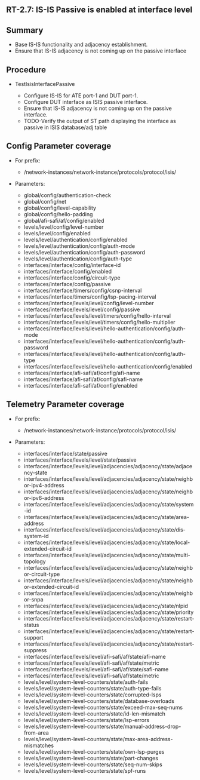 ## RT-2.7: IS-IS Passive is enabled at interface level

## Summary

*  Base IS-IS functionality and adjacency establishment.
*  Ensure that IS-IS adjacency is not coming up on the passive interface

## Procedure

*   TestIsisInterfacePassive

    *	Configure IS-IS for ATE port-1 and DUT port-1.
    *	Configure DUT interface as ISIS passive interface.
    *	Ensure that IS-IS adjacency is not coming up on the passive interface.
    *	TODO-Verify the output of ST path displaying the interface as passive in ISIS database/adj table

## Config Parameter coverage

*   For prefix:

    *   /network-instances/network-instance/protocols/protocol/isis/

*   Parameters:

    *   global/config/authentication-check
    *   global/config/net
    *   global/config/level-capability
    *   global/config/hello-padding
    *   global/afi-safi/af/config/enabled
    *   levels/level/config/level-number
    *   levels/level/config/enabled
    *   levels/level/authentication/config/enabled
    *   levels/level/authentication/config/auth-mode
    *   levels/level/authentication/config/auth-password
    *   levels/level/authentication/config/auth-type
    *   interfaces/interface/config/interface-id
    *   interfaces/interface/config/enabled
    *   interfaces/interface/config/circuit-type
    *   interfaces/interface/config/passive
    *   interfaces/interface/timers/config/csnp-interval
    *   interfaces/interface/timers/config/lsp-pacing-interval
    *   interfaces/interface/levels/level/config/level-number
    *   interfaces/interface/levels/level/config/passive
    *   interfaces/interface/levels/level/timers/config/hello-interval
    *   interfaces/interface/levels/level/timers/config/hello-multiplier
    *   interfaces/interface/levels/level/hello-authentication/config/auth-mode
    *   interfaces/interface/levels/level/hello-authentication/config/auth-password
    *   interfaces/interface/levels/level/hello-authentication/config/auth-type
    *   interfaces/interface/levels/level/hello-authentication/config/enabled
    *   interfaces/interface/afi-safi/af/config/afi-name
    *   interfaces/interface/afi-safi/af/config/safi-name
    *   interfaces/interface/afi-safi/af/config/enabled

## Telemetry Parameter coverage

*   For prefix:

    *   /network-instances/network-instance/protocols/protocol/isis/

*   Parameters:

    *   interfaces/interface/state/passive
    *   interfaces/interface/levels/level/state/passive	
    *   interfaces/interface/levels/level/adjacencies/adjacency/state/adjacency-state
    *   interfaces/interface/levels/level/adjacencies/adjacency/state/neighbor-ipv4-address
    *   interfaces/interface/levels/level/adjacencies/adjacency/state/neighbor-ipv6-address
    *   interfaces/interface/levels/level/adjacencies/adjacency/state/system-id
    *   interfaces/interface/levels/level/adjacencies/adjacency/state/area-address
    *   interfaces/interface/levels/level/adjacencies/adjacency/state/dis-system-id
    *   interfaces/interface/levels/level/adjacencies/adjacency/state/local-extended-circuit-id
    *   interfaces/interface/levels/level/adjacencies/adjacency/state/multi-topology
    *   interfaces/interface/levels/level/adjacencies/adjacency/state/neighbor-circuit-type
    *   interfaces/interface/levels/level/adjacencies/adjacency/state/neighbor-extended-circuit-id
    *   interfaces/interface/levels/level/adjacencies/adjacency/state/neighbor-snpa
    *   interfaces/interface/levels/level/adjacencies/adjacency/state/nlpid
    *   interfaces/interface/levels/level/adjacencies/adjacency/state/priority
    *   interfaces/interface/levels/level/adjacencies/adjacency/state/restart-status
    *   interfaces/interface/levels/level/adjacencies/adjacency/state/restart-support
    *   interfaces/interface/levels/level/adjacencies/adjacency/state/restart-suppress
    *   interfaces/interface/levels/level/afi-safi/af/state/afi-name
    *   interfaces/interface/levels/level/afi-safi/af/state/metric
    *   interfaces/interface/levels/level/afi-safi/af/state/safi-name
    *   interfaces/interface/levels/level/afi-safi/af/state/metric
    *   levels/level/system-level-counters/state/auth-fails
    *   levels/level/system-level-counters/state/auth-type-fails
    *   levels/level/system-level-counters/state/corrupted-lsps
    *   levels/level/system-level-counters/state/database-overloads
    *   levels/level/system-level-counters/state/exceed-max-seq-nums
    *   levels/level/system-level-counters/state/id-len-mismatch
    *   levels/level/system-level-counters/state/lsp-errors
    *   levels/level/system-level-counters/state/manual-address-drop-from-area 
    *   levels/level/system-level-counters/state/max-area-address-mismatches
    *   levels/level/system-level-counters/state/own-lsp-purges
    *   levels/level/system-level-counters/state/part-changes 
    *   levels/level/system-level-counters/state/seq-num-skips
    *   levels/level/system-level-counters/state/spf-runs
